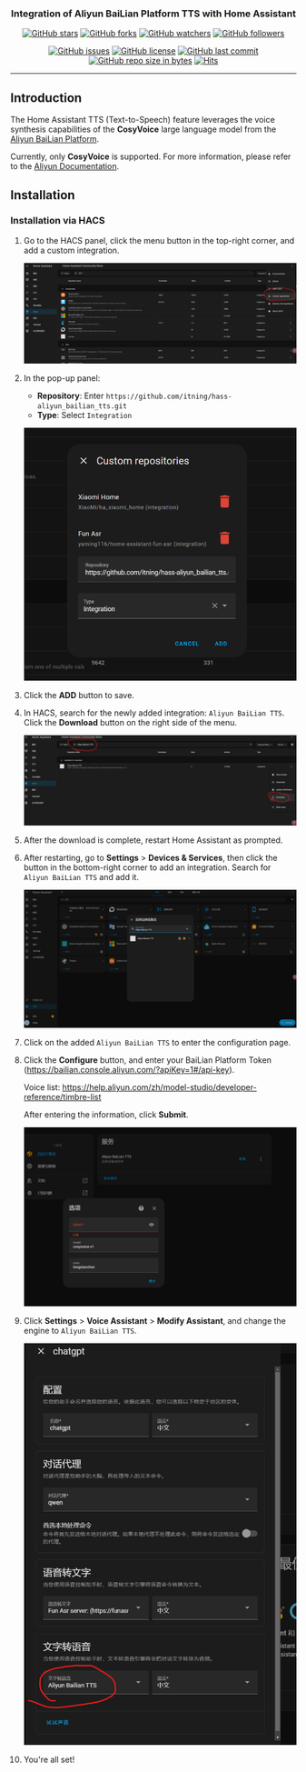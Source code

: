 <h3 align="center">Integration of Aliyun BaiLian Platform TTS with Home Assistant</h3>
<div align="center">

[![GitHub stars](https://img.shields.io/github/stars/itning/hass-aliyun_bailian_tts.svg?style=social&label=Stars)](https://github.com/itning/hass-aliyun_bailian_tts/stargazers)
[![GitHub forks](https://img.shields.io/github/forks/itning/hass-aliyun_bailian_tts.svg?style=social&label=Fork)](https://github.com/itning/hass-aliyun_bailian_tts/network/members)
[![GitHub watchers](https://img.shields.io/github/watchers/itning/hass-aliyun_bailian_tts.svg?style=social&label=Watch)](https://github.com/itning/hass-aliyun_bailian_tts/watchers)
[![GitHub followers](https://img.shields.io/github/followers/itning.svg?style=social&label=Follow)](https://github.com/itning?tab=followers)


</div>

<div align="center">

[![GitHub issues](https://img.shields.io/github/issues/itning/hass-aliyun_bailian_tts.svg)](https://github.com/itning/hass-aliyun_bailian_tts/issues)
[![GitHub license](https://img.shields.io/github/license/itning/hass-aliyun_bailian_tts.svg)](https://github.com/itning/hass-aliyun_bailian_tts/blob/master/LICENSE)
[![GitHub last commit](https://img.shields.io/github/last-commit/itning/hass-aliyun_bailian_tts.svg)](https://github.com/itning/hass-aliyun_bailian_tts/commits)
[![GitHub repo size in bytes](https://img.shields.io/github/repo-size/itning/hass-aliyun_bailian_tts.svg)](https://github.com/itning/hass-aliyun_bailian_tts)
[![Hits](https://hitcount.itning.com?u=itning&r=hass-aliyun_bailian_tts)](https://github.com/itning/hit-count)

</div>

---

## Introduction
The Home Assistant TTS (Text-to-Speech) feature leverages the voice synthesis capabilities of the **CosyVoice** large language model from the [Aliyun BaiLian Platform](https://bailian.console.aliyun.com/).

Currently, only **CosyVoice** is supported. For more information, please refer to the [Aliyun Documentation](https://help.aliyun.com/zh/model-studio/developer-reference/cosyvoice-large-model-for-speech-synthesis/).

## Installation

### Installation via HACS

1. Go to the HACS panel, click the menu button in the top-right corner, and add a custom integration.

   ![](https://raw.githubusercontent.com/itning/hass-aliyun_bailian_tts/refs/heads/main/pic/1.png)

2. In the pop-up panel:

   - **Repository**: Enter `https://github.com/itning/hass-aliyun_bailian_tts.git`
   - **Type**: Select `Integration`

   ![](https://raw.githubusercontent.com/itning/hass-aliyun_bailian_tts/refs/heads/main/pic/2.png)

3. Click the **ADD** button to save.

4. In HACS, search for the newly added integration: `Aliyun BaiLian TTS`. Click the **Download** button on the right side of the menu.

   ![](https://raw.githubusercontent.com/itning/hass-aliyun_bailian_tts/refs/heads/main/pic/3.png)

5. After the download is complete, restart Home Assistant as prompted.

6. After restarting, go to **Settings** > **Devices & Services**, then click the button in the bottom-right corner to add an integration. Search for `Aliyun BaiLian TTS` and add it.

   ![](https://raw.githubusercontent.com/itning/hass-aliyun_bailian_tts/refs/heads/main/pic/4.png)

7. Click on the added `Aliyun BaiLian TTS` to enter the configuration page.

8. Click the **Configure** button, and enter your BaiLian Platform Token (https://bailian.console.aliyun.com/?apiKey=1#/api-key).

   Voice list: https://help.aliyun.com/zh/model-studio/developer-reference/timbre-list

   After entering the information, click **Submit**.

   ![](https://raw.githubusercontent.com/itning/hass-aliyun_bailian_tts/refs/heads/main/pic/5.png)

9. Click **Settings** > **Voice Assistant** > **Modify Assistant**, and change the engine to `Aliyun BaiLian TTS`.

   ![](https://raw.githubusercontent.com/itning/hass-aliyun_bailian_tts/refs/heads/main/pic/6.png)

10. You're all set!